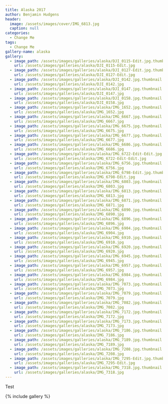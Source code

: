 ```yaml
---
title: Alaska 2017
author: Benjamin Hudgens
header:
  image: /assets/images/cover/IMG_6813.jpg
  caption: null
categories:
  - Change Me
tags:
  - Change Me
gallery-name: alaska
gallery:
  - image_path: /assets/images/galleries/alaska/DJI_0115-Edit.jpg.thumbnail.jpg
    url: /assets/images/galleries/alaska/DJI_0115-Edit.jpg
  - image_path: /assets/images/galleries/alaska/DJI_0127-Edit.jpg.thumbnail.jpg
    url: /assets/images/galleries/alaska/DJI_0127-Edit.jpg
  - image_path: /assets/images/galleries/alaska/DJI_0142.jpg.thumbnail.jpg
    url: /assets/images/galleries/alaska/DJI_0142.jpg
  - image_path: /assets/images/galleries/alaska/DJI_0147.jpg.thumbnail.jpg
    url: /assets/images/galleries/alaska/DJI_0147.jpg
  - image_path: /assets/images/galleries/alaska/DJI_0158.jpg.thumbnail.jpg
    url: /assets/images/galleries/alaska/DJI_0158.jpg
  - image_path: /assets/images/galleries/alaska/IMG_1652.jpg.thumbnail.jpg
    url: /assets/images/galleries/alaska/IMG_1652.jpg
  - image_path: /assets/images/galleries/alaska/IMG_6667.jpg.thumbnail.jpg
    url: /assets/images/galleries/alaska/IMG_6667.jpg
  - image_path: /assets/images/galleries/alaska/IMG_6675.jpg.thumbnail.jpg
    url: /assets/images/galleries/alaska/IMG_6675.jpg
  - image_path: /assets/images/galleries/alaska/IMG_6677.jpg.thumbnail.jpg
    url: /assets/images/galleries/alaska/IMG_6677.jpg
  - image_path: /assets/images/galleries/alaska/IMG_6686.jpg.thumbnail.jpg
    url: /assets/images/galleries/alaska/IMG_6686.jpg
  - image_path: /assets/images/galleries/alaska/IMG_6722-Edit-Edit.jpg.thumbnail.jpg
    url: /assets/images/galleries/alaska/IMG_6722-Edit-Edit.jpg
  - image_path: /assets/images/galleries/alaska/IMG_6756.jpg.thumbnail.jpg
    url: /assets/images/galleries/alaska/IMG_6756.jpg
  - image_path: /assets/images/galleries/alaska/IMG_6798-Edit.jpg.thumbnail.jpg
    url: /assets/images/galleries/alaska/IMG_6798-Edit.jpg
  - image_path: /assets/images/galleries/alaska/IMG_6803.jpg.thumbnail.jpg
    url: /assets/images/galleries/alaska/IMG_6803.jpg
  - image_path: /assets/images/galleries/alaska/IMG_6813.jpg.thumbnail.jpg
    url: /assets/images/galleries/alaska/IMG_6813.jpg
  - image_path: /assets/images/galleries/alaska/IMG_6871.jpg.thumbnail.jpg
    url: /assets/images/galleries/alaska/IMG_6871.jpg
  - image_path: /assets/images/galleries/alaska/IMG_6890.jpg.thumbnail.jpg
    url: /assets/images/galleries/alaska/IMG_6890.jpg
  - image_path: /assets/images/galleries/alaska/IMG_6896.jpg.thumbnail.jpg
    url: /assets/images/galleries/alaska/IMG_6896.jpg
  - image_path: /assets/images/galleries/alaska/IMG_6904.jpg.thumbnail.jpg
    url: /assets/images/galleries/alaska/IMG_6904.jpg
  - image_path: /assets/images/galleries/alaska/IMG_6910.jpg.thumbnail.jpg
    url: /assets/images/galleries/alaska/IMG_6910.jpg
  - image_path: /assets/images/galleries/alaska/IMG_6920.jpg.thumbnail.jpg
    url: /assets/images/galleries/alaska/IMG_6920.jpg
  - image_path: /assets/images/galleries/alaska/IMG_6945.jpg.thumbnail.jpg
    url: /assets/images/galleries/alaska/IMG_6945.jpg
  - image_path: /assets/images/galleries/alaska/IMG_6957.jpg.thumbnail.jpg
    url: /assets/images/galleries/alaska/IMG_6957.jpg
  - image_path: /assets/images/galleries/alaska/IMG_6984.jpg.thumbnail.jpg
    url: /assets/images/galleries/alaska/IMG_6984.jpg
  - image_path: /assets/images/galleries/alaska/IMG_7073.jpg.thumbnail.jpg
    url: /assets/images/galleries/alaska/IMG_7073.jpg
  - image_path: /assets/images/galleries/alaska/IMG_7079.jpg.thumbnail.jpg
    url: /assets/images/galleries/alaska/IMG_7079.jpg
  - image_path: /assets/images/galleries/alaska/IMG_7082.jpg.thumbnail.jpg
    url: /assets/images/galleries/alaska/IMG_7082.jpg
  - image_path: /assets/images/galleries/alaska/IMG_7172.jpg.thumbnail.jpg
    url: /assets/images/galleries/alaska/IMG_7172.jpg
  - image_path: /assets/images/galleries/alaska/IMG_7173.jpg.thumbnail.jpg
    url: /assets/images/galleries/alaska/IMG_7173.jpg
  - image_path: /assets/images/galleries/alaska/IMG_7186.jpg.thumbnail.jpg
    url: /assets/images/galleries/alaska/IMG_7186.jpg
  - image_path: /assets/images/galleries/alaska/IMG_7189.jpg.thumbnail.jpg
    url: /assets/images/galleries/alaska/IMG_7189.jpg
  - image_path: /assets/images/galleries/alaska/IMG_7208.jpg.thumbnail.jpg
    url: /assets/images/galleries/alaska/IMG_7208.jpg
  - image_path: /assets/images/galleries/alaska/IMG_7295-Edit.jpg.thumbnail.jpg
    url: /assets/images/galleries/alaska/IMG_7295-Edit.jpg
  - image_path: /assets/images/galleries/alaska/IMG_7318.jpg.thumbnail.jpg
    url: /assets/images/galleries/alaska/IMG_7318.jpg
---
```


Test

{% include gallery  %}
